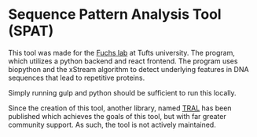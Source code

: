 Sequence Pattern Analysis Tool (SPAT)
=====================================
This tool was made for the [Fuchs lab](http://ase.tufts.edu/biology/labs/fuchs/) at Tufts university. The program, which utilizes a python backend and react frontend. The program uses biopython and the xStream algorithm to detect underlying features in DNA sequences that lead to repetitive proteins. 

Simply running gulp and python should be sufficient to run this locally.

Since the creation of this tool, another library, named [TRAL](http://elkeschaper.github.io/tral/) has been published which achieves the goals of this tool, but with far greater community support. As such, the tool is not actively maintained. 